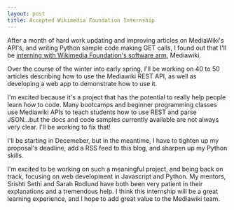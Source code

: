 ```yaml
---
layout: post
title: Accepted Wikimedia Foundation Internship
---
```


After a month of hard work updating and improving articles on MediaWiki's API's, and writing Python sample code making GET calls, I found out that I'll be [interning with Wikimedia Foundation's software arm](https://twitter.com/Wikimedia/status/1063552591701848064), Mediawiki. 

Over the course of the winter into early spring, I'll be working on 40 to 50 articles describing how to use the Mediawiki REST API, as well as developing a web app to demonstrate how to use it. 

I'm excited because it's a project that has the potential to really help people learn how to code. Many bootcamps and beginner programming classes use Mediawiki APIs to teach students how to use REST and parse JSON...but the docs and code samples currently available are not always very clear. I'll be working to fix that! 

I'll be starting in Decemeber, but in the meantime, I have to tighten up my proposal's deadline, add a RSS feed to this blog, and sharpen up my Python skills. 

I'm excited to be working on such a meaningful project, and being back on track, focusing on web development in Javascript and Python. My mentors, Srishti Sethi and Sarah Rodlund have both been very patient in their explanations and a tremendous help. I think this internship will be a great learning experience, and I hope to add great value to the Mediawiki team.
